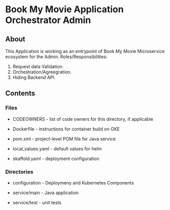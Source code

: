 # Book My Movie Application Orchestrator Admin

## About

This Application is working as an entrypoint of Book My Movie Microservice ecosystem for the Admin. Roles/Responsibilities: 
1. Request data Validation. 
2. Orchestration/Agreegration.
3. Hiding Backend API.

## Contents

### Files

* CODEOWNERS - list of code owners for this directory, if applicable

* Dockerfile - instructions for container build on GKE

* pom.xml - project-level POM file for Java service

* local_values.yaml - default values for helm

* skaffold.yaml - deployment configuration

### Directories

* configuration - Deploymeny and Kubernetes Components

* service/main - Java application

* service/test - unit tests